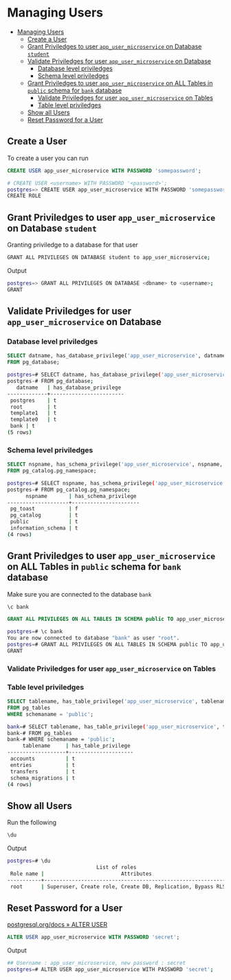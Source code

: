 # Managing Users

- [Managing Users](#managing-users)
  - [Create a User](#create-a-user)
  - [Grant Priviledges to user `app_user_microservice` on Database `student`](#grant-priviledges-to-user-app_user_microservice-on-database-student)
  - [Validate Priviledges for user `app_user_microservice` on Database](#validate-priviledges-for-user-app_user_microservice-on-database)
    - [Database level priviledges](#database-level-priviledges)
    - [Schema level priviledges](#schema-level-priviledges)
  - [Grant Priviledges to user `app_user_microservice` on ALL Tables in `public` schema for `bank` database](#grant-priviledges-to-user-app_user_microservice-on-all-tables-in-public-schema-for-bank-database)
    - [Validate Priviledges for user `app_user_microservice` on Tables](#validate-priviledges-for-user-app_user_microservice-on-tables)
    - [Table level priviledges](#table-level-priviledges)
  - [Show all Users](#show-all-users)
  - [Reset Password for a User](#reset-password-for-a-user)

## Create a User

To create a user you can run

```sql
CREATE USER app_user_microservice WITH PASSWORD 'somepassword';
```

```bash
# CREATE USER <username> WITH PASSWORD '<password>'; 
postgres=> CREATE USER app_user_microservice WITH PASSWORD 'somepassword';
CREATE ROLE

```

## Grant Priviledges to user `app_user_microservice` on Database `student`

Granting priviledge to a database for that user

```bash
GRANT ALL PRIVILEGES ON DATABASE student to app_user_microservice;
```

Output

```bash
postgres=> GRANT ALL PRIVILEGES ON DATABASE <dbname> to <username>;
GRANT
```

## Validate Priviledges for user `app_user_microservice` on Database

### Database level priviledges

```sql
SELECT datname, has_database_privilege('app_user_microservice', datname, 'CONNECT') 
FROM pg_database;
```

```bash
postgres=# SELECT datname, has_database_privilege('app_user_microservice', datname, 'CONNECT') 
postgres-# FROM pg_database;
   datname   | has_database_privilege 
-------------+------------------------
 postgres    | t
 root        | t
 template1   | t
 template0   | t
 bank | t
(5 rows)
```

### Schema level priviledges

```sql
SELECT nspname, has_schema_privilege('app_user_microservice', nspname, 'USAGE') 
FROM pg_catalog.pg_namespace;
```

```bash
postgres=# SELECT nspname, has_schema_privilege('app_user_microservice', nspname, 'USAGE') 
postgres-# FROM pg_catalog.pg_namespace;
      nspname       | has_schema_privilege 
--------------------+----------------------
 pg_toast           | f
 pg_catalog         | t
 public             | t
 information_schema | t
(4 rows)
```

## Grant Priviledges to user `app_user_microservice` on ALL Tables in `public` schema for `bank` database

Make sure you are connected to the database `bank`

```bash
\c bank
```

```sql
GRANT ALL PRIVILEGES ON ALL TABLES IN SCHEMA public TO app_user_microservice;
```

```bash
postgres=# \c bank
You are now connected to database "bank" as user "root".
postgres=# GRANT ALL PRIVILEGES ON ALL TABLES IN SCHEMA public TO app_user_microservice;
GRANT
```

### Validate Priviledges for user `app_user_microservice` on Tables

### Table level priviledges

```sql
SELECT tablename, has_table_privilege('app_user_microservice', tablename, 'SELECT') 
FROM pg_tables
WHERE schemaname = 'public';
```

```bash
bank=# SELECT tablename, has_table_privilege('app_user_microservice', tablename, 'SELECT') 
bank-# FROM pg_tables
bank-# WHERE schemaname = 'public';
     tablename     | has_table_privilege 
-------------------+---------------------
 accounts          | t
 entries           | t
 transfers         | t
 schema_migrations | t
(4 rows)
```

## Show all Users

Run the following

```bash
\du
```

Output

```bash
postgres=# \du
                             List of roles
 Role name |                         Attributes                         
-----------+------------------------------------------------------------
 root      | Superuser, Create role, Create DB, Replication, Bypass RLS
```

## Reset Password for a User

[postgresql.org/docs » ALTER USER](https://www.postgresql.org/docs/8.0/sql-alteruser.html)

```sql
ALTER USER app_user_microservice WITH PASSWORD 'secret';
```

Output

```bash
## Username : app_user_microservice, new password : secret
postgres=# ALTER USER app_user_microservice WITH PASSWORD 'secret';
```

